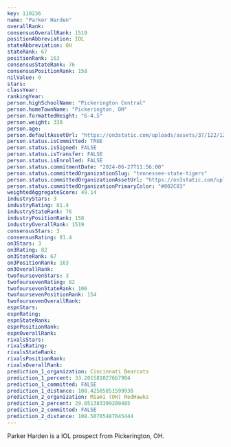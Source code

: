 ```yaml
---
key: 110236
name: "Parker Harden"
overallRank: 
consensusOverallRank: 1519
positionAbbreviation: IOL
stateAbbreviation: OH
stateRank: 67
positionRank: 163
consensusStateRank: 76
consensusPositionRank: 158
nilValue: 0
stars: 
classYear: 
rankingYear: 
person.highSchoolName: "Pickerington Central"
person.homeTownName: "Pickerington, OH"
person.formattedHeight: "6-4.5"
person.weight: 330
person.age: 
person.defaultAssetUrl: "https://on3static.com/uploads/assets/37/122/122037.jpg"
person.status.isCommitted: TRUE
person.status.isSigned: FALSE
person.status.isTransfer: FALSE
person.status.isEnrolled: FALSE
person.status.commitmentDate: "2024-06-27T11:56:00"
person.status.committedOrganizationSlug: "tennessee-state-tigers"
person.status.committedOrganizationAssetUrl: "https://on3static.com/uploads/assets/265/150/150265.svg"
person.status.committedOrganizationPrimaryColor: "#002C83"
weightedAggregateScore: 49.14
industryStars: 3
industryRating: 81.4
industryStateRank: 76
industryPositionRank: 158
industryOverallRank: 1519
consensusStars: 3
consensusRating: 81.4
on3Stars: 3
on3Rating: 82
on3StateRank: 67
on3PositionRank: 163
on3OverallRank: 
twofoursevenStars: 3
twofoursevenRating: 82
twofoursevenStateRank: 106
twofoursevenPositionRank: 154
twofoursevenOverallRank: 
espnStars: 
espnRating: 
espnStateRank: 
espnPositionRank: 
espnOverallRank: 
rivalsStars: 
rivalsRating: 
rivalsStateRank: 
rivalsPositionRank: 
rivalsOverallRank: 
prediction_1_organization: Cincinnati Bearcats
prediction_1_percent: 33.201581027667984
prediction_1_committed: FALSE
prediction_1_distance: 108.42585851599938
prediction_2_organization: Miami (OH) RedHawks
prediction_2_percent: 29.051383399209485
prediction_2_committed: FALSE
prediction_2_distance: 108.50785487045444
---
```

Parker Harden is a IOL prospect from Pickerington, OH.